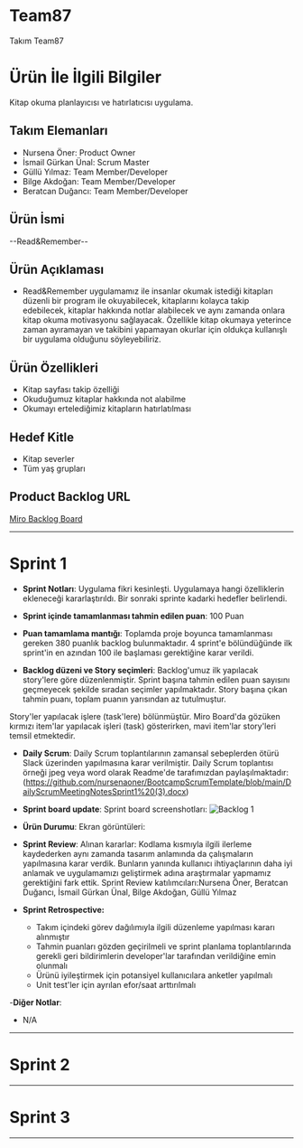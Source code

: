 # **Team87**

Takım Team87

# Ürün İle İlgili Bilgiler
Kitap okuma planlayıcısı ve hatırlatıcısı uygulama.

## Takım Elemanları

- Nursena Öner: Product Owner
- İsmail Gürkan Ünal: Scrum Master
- Güllü Yılmaz: Team Member/Developer
- Bilge Akdoğan: Team Member/Developer
- Beratcan Duğancı: Team Member/Developer

## Ürün İsmi

--Read&Remember--

## Ürün Açıklaması

- Read&Remember uygulamamız ile insanlar okumak istediği kitapları düzenli bir program ile okuyabilecek, kitaplarını kolayca takip edebilecek, kitaplar hakkında notlar alabilecek ve aynı zamanda onlara kitap okuma motivasyonu sağlayacak. Özellikle kitap okumaya yeterince zaman ayıramayan ve takibini yapamayan okurlar için oldukça kullanışlı bir uygulama olduğunu söyleyebiliriz.

## Ürün Özellikleri

- Kitap sayfası takip özelliği
- Okuduğumuz kitaplar hakkında not alabilme
- Okumayı ertelediğimiz kitapların hatırlatılması


## Hedef Kitle

- Kitap severler
- Tüm yaş grupları


## Product Backlog URL

[Miro Backlog Board](https://miro.com/app/board/uXjVO2GKgls=/)

---

# Sprint 1

- **Sprint Notları**: Uygulama fikri kesinleşti. Uygulamaya hangi özelliklerin ekleneceği kararlaştırıldı. Bir sonraki sprinte kadarki hedefler belirlendi.

- **Sprint içinde tamamlanması tahmin edilen puan**: 100 Puan

- **Puan tamamlama mantığı**: Toplamda proje boyunca tamamlanması gereken 380 puanlık backlog bulunmaktadır. 4 sprint'e bölündüğünde ilk sprint'in en azından 100 ile başlaması gerektiğine karar verildi.

- **Backlog düzeni ve Story seçimleri**: Backlog'umuz ilk yapılacak story'lere göre düzenlenmiştir. Sprint başına tahmin edilen puan sayısını geçmeyecek şekilde sıradan seçimler yapılmaktadır. Story başına çıkan tahmin puanı, toplam puanın yarısından az tutulmuştur. 

Story'ler yapılacak işlere (task'lere) bölünmüştür. Miro Board'da gözüken kırmızı item'lar yapılacak işleri (task) gösterirken, mavi item'lar story'leri temsil etmektedir.

- **Daily Scrum**: Daily Scrum toplantılarının zamansal sebeplerden ötürü Slack üzerinden yapılmasına karar verilmiştir. Daily Scrum toplantısı örneği jpeg veya word olarak Readme'de tarafımızdan paylaşılmaktadır:  
(https://github.com/nursenaoner/BootcampScrumTemplate/blob/main/DailyScrumMeetingNotesSprint1%20(3).docx)
- **Sprint board update**: Sprint board screenshotları: 
![Backlog 1](https://raw.githubusercontent.com/nursenaoner/BootcampScrumTemplate/main/Copy%20of%20ScrumBootcampTemplate%20(1).jpg) 


- **Ürün Durumu**: Ekran görüntüleri:
  
- **Sprint Review**: 
Alınan kararlar: Kodlama kısmıyla ilgili ilerleme kaydederken aynı zamanda tasarım anlamında da çalışmaların yapılmasına karar verdik. Bunların yanında kullanıcı ihtiyaçlarının daha iyi anlamak ve uygulamamızı geliştirmek adına araştırmalar yapmamız gerektiğini fark ettik.  Sprint Review katılımcıları:Nursena Öner, Beratcan Duğancı, İsmail Gürkan Ünal, Bilge Akdoğan, Güllü Yılmaz

- **Sprint Retrospective:**
  - Takım içindeki görev dağılımıyla ilgili düzenleme yapılması kararı alınmıştır
  - Tahmin puanları gözden geçirilmeli ve sprint planlama toplantılarında gerekli geri bildirimlerin developer'lar tarafından verildiğine emin olunmalı
  - Ürünü iyileştirmek için potansiyel kullanıcılara anketler yapılmalı
  - Unit test'ler için ayrılan efor/saat arttırılmalı 

-**Diğer Notlar**:
- N/A

---

# Sprint 2


---

# Sprint 3

---
